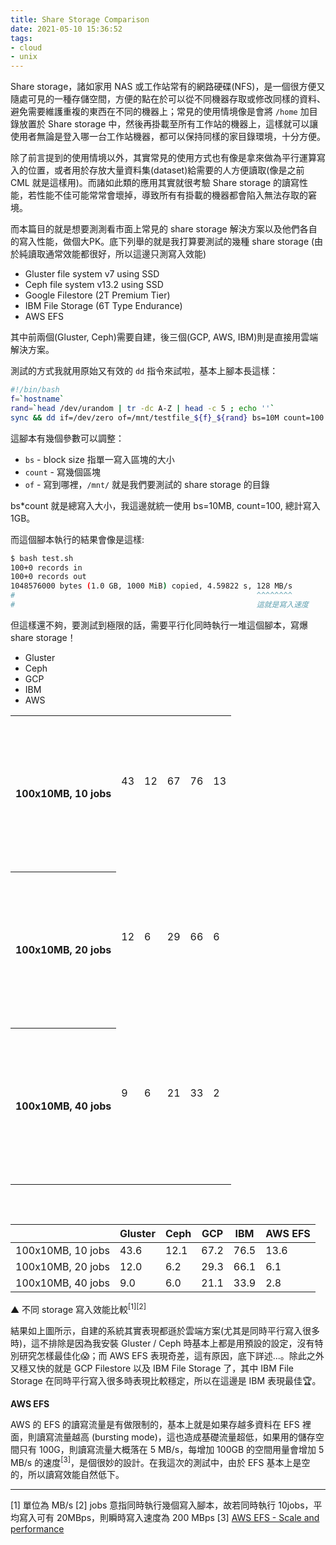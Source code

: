 ```yaml
---
title: Share Storage Comparison
date: 2021-05-10 15:36:52
tags:
- cloud
- unix
---
```



Share storage，諸如家用 NAS 或工作站常有的網路硬碟(NFS)，是一個很方便又隨處可見的一種存儲空間，方便的點在於可以從不同機器存取或修改同樣的資料、避免需要維護重複的東西在不同的機器上；常見的使用情境像是會將 `/home` 加目錄放置於 Share storage 中，然後再掛載至所有工作站的機器上，這樣就可以讓使用者無論是登入哪一台工作站機器，都可以保持同樣的家目錄環境，十分方便。

<!-- more -->

<link rel="stylesheet" href="https://unpkg.com/charts.css/dist/charts.min.css">

除了前言提到的使用情境以外，其實常見的使用方式也有像是拿來做為平行運算寫入的位置，或者用於存放大量資料集(dataset)給需要的人方便讀取(像是之前 CML 就是這樣用)。而諸如此類的應用其實就很考驗 Share storage 的讀寫性能，若性能不佳可能常常會壞掉，導致所有有掛載的機器都會陷入無法存取的窘境。

而本篇目的就是想要測測看市面上常見的 share storage 解決方案以及他們各自的寫入性能，做個大PK。底下列舉的就是我打算要測試的幾種 share storage (由於純讀取通常效能都很好，所以這邊只測寫入效能)

- Gluster file system v7 using SSD
- Ceph file system v13.2 using SSD
- Google Filestore (2T Premium Tier)
- IBM File Storage (6T Type Endurance)
- AWS EFS

其中前兩個(Gluster, Ceph)需要自建，後三個(GCP, AWS, IBM)則是直接用雲端解決方案。

測試的方式我就用原始又有效的 `dd` 指令來試啦，基本上腳本長這樣：

```bash
#!/bin/bash
f=`hostname`
rand=`head /dev/urandom | tr -dc A-Z | head -c 5 ; echo ''`
sync && dd if=/dev/zero of=/mnt/testfile_${f}_${rand} bs=10M count=100 oflag=direct 2>&1 | cat
```

這腳本有幾個參數可以調整：

- `bs` - block size 指單一寫入區塊的大小
- `count` - 寫幾個區塊
- `of` - 寫到哪裡，`/mnt/` 就是我們要測試的 share storage 的目錄

bs*count 就是總寫入大小，我這邊就統一使用 bs=10MB, count=100, 總計寫入 1GB。

而這個腳本執行的結果會像是這樣:

```bash
$ bash test.sh
100+0 records in
100+0 records out
1048576000 bytes (1.0 GB, 1000 MiB) copied, 4.59822 s, 128 MB/s 
#                                                      ^^^^^^^^
#                                                      這就是寫入速度
```

但這樣還不夠，要測試到極限的話，需要平行化同時執行一堆這個腳本，寫爆 share storage！


<div id="mychart">
  <ul class="charts-css legend legend-square">
    <li>Gluster</li>
    <li>Ceph</li>
    <li>GCP</li>
    <li>IBM</li>
    <li>AWS</li>
  </ul>
  <table class="charts-css column multiple show-labels show-4-secondary-axes data-spacing-10 datasets-spacing-1">
    <tbody>
      <tr>
        <th scope="row">100x10MB, 10 jobs</th>
        <td style="--size: calc( 43.6 / 90 );"><span class="data">43</span></td>
        <td style="--size: calc( 12.1 / 90 );"><span class="data">12</span></td>
        <td style="--size: calc( 67.2 / 90 );"><span class="data">67</span></td>
        <td style="--size: calc( 76.5 / 90 );"><span class="data">76</span></td>
        <td style="--size: calc( 13.6 / 90 );"><span class="data">13</span></td>
      </tr>
      <tr>
        <th scope="row">100x10MB, 20 jobs</th>
        <td style="--size: calc( 12.0 / 90 );"><span class="data">12</span></td>
        <td style="--size: calc( 6.2 / 90 );"><span class="data">6</span></td>
        <td style="--size: calc( 29.3 / 90 );"><span class="data">29</span></td>
        <td style="--size: calc( 66.1 / 90 );"><span class="data">66</span></td>
        <td style="--size: calc( 6.1 / 90 );"><span class="data">6</span></td>
      </tr>
      <tr>
        <th scope="row">100x10MB, 40 jobs</th>
        <td style="--size: calc( 9.0 / 90 );"><span class="data"> 9 </span></td>
        <td style="--size: calc( 6.0 / 90 );"><span class="data"> 6 </span></td>
        <td style="--size: calc( 21.1 / 90 );"><span class="data">21</span></td>
        <td style="--size: calc( 33.9 / 90 );"><span class="data">33</span></td>
        <td style="--size: calc( 2.8 / 90 );"><span class="data"> 2 </span></td>
      </tr>
    </tbody>
  </table>
</div>

<br>

|                   | Gluster    | Ceph     | GCP     | IBM       | AWS EFS |
|-------------------|------------|----------|---------|-----------|---------|
| 100x10MB, 10 jobs | 43.6       | 12.1     | 67.2    | 76.5      | 13.6    |
| 100x10MB, 20 jobs | 12.0       | 6.2      | 29.3    | 66.1      | 6.1     |
| 100x10MB, 40 jobs | 9.0        | 6.0      | 21.1    | 33.9      | 2.8     |

▲ 不同 storage 寫入效能比較<sup>[1][2]</sup>


結果如上圖所示，自建的系統其實表現都遜於雲端方案(尤其是同時平行寫入很多時)，這不排除是因為我安裝 Gluster / Ceph 時基本上都是用預設的設定，沒有特別研究怎樣最佳化😱；而 AWS EFS 表現奇差，這有原因，底下詳述...。除此之外又穩又快的就是 GCP Filestore 以及 IBM File Storage 了，其中 IBM File Storage 在同時平行寫入很多時表現比較穩定，所以在這邊是 IBM 表現最佳🏆。

**AWS EFS**

AWS 的 EFS 的讀寫流量是有做限制的，基本上就是如果存越多資料在 EFS 裡面，則讀寫流量越高 (bursting mode)，這也造成基礎流量超低，如果用的儲存空間只有 100G，則讀寫流量大概落在 5 MB/s，每增加 100GB 的空間用量會增加 5 MB/s 的速度<sup>[3]</sup>，是個很妙的設計。在我這次的測試中，由於 EFS 基本上是空的，所以讀寫效能自然低下。


---

[1] 單位為 MB/s
[2] jobs 意指同時執行幾個寫入腳本，故若同時執行 10jobs，平均寫入可有 20MBps，則瞬時寫入速度為 200 MBps
[3] [AWS EFS - Scale and performance](https://aws.amazon.com/efs/faq/?nc1=h_ls)

<style>
#mychart {
    margin-bottom: 30px;
}
#mychart .data {
    position: relative;
    top: -20px;
}
#mychart tr {
  height: 250px;
  margin: 0 auto;
}
#mychart .legend {
    flex-direction: row;
    justify-content: space-between;
    border: initial;
}
</style>